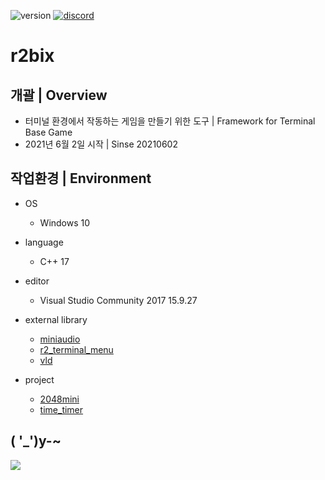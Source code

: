 <p align="left">
  <img src="https://img.shields.io/badge/version-0.0.1-green" alt="version">
  <a href="https://discord.gg/VSpW9FUSxX"><img src="https://img.shields.io/badge/Discord-R2Road-orange" alt="discord"></a>
</p>

# r2bix

## 개괄 | Overview
- 터미널 환경에서 작동하는 게임을 만들기 위한 도구 | Framework for Terminal Base Game
- 2021년 6월 2일 시작 | Sinse 20210602


## 작업환경 | Environment
- OS
  - Windows 10

- language
  - C++ 17

- editor
  - Visual Studio Community 2017 15.9.27

- external library
  - [miniaudio]( https://miniaud.io/index.html )
  - [r2_terminal_menu]( https://github.com/R2Road/r2_terminal_menu )
  - [vld]( https://kinddragon.github.io/vld/ )
  
- project
  - [2048mini]( https://github.com/R2Road/2048mini )
  - [time_timer]( https://github.com/R2Road/time_timer )


## ( '_')y-~
<p float:left;">
<img src="https://github.com/R2Road/r2bix_console_framework/blob/main/wiki/20220313_texture_frame_animation_01.gif"></img>
</p>
